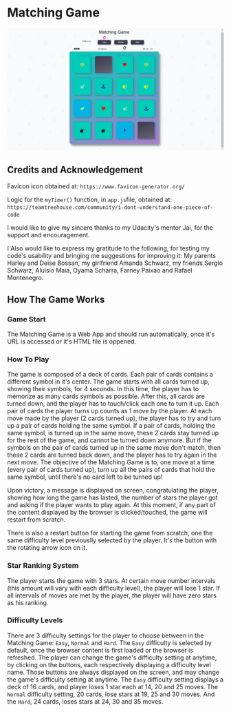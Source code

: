 # Matching Game

![App view][0]

## Credits and Acknowledgement

Favicon icon obtained at: ``https://www.favicon-generator.org/``

Logic for the `myTimer()` function, in `app.js`file, obtained at: ``https://teamtreehouse.com/community/i-dont-understand-one-piece-of-code``

I would like to give my sincere thanks to my Udacity's mentor Jai, for the support and encouragement.

I Also would like to express my gratitude to the following, for testing my code's usability and bringing me suggestions for improving it: My parents Harley and Deise Bossan, my girlfriend Amanda Schwarz, my friends Sergio Schwarz, Aluisio Maia, Oyama Scharra, Farney Paixao and Rafael Montenegro.

## How The Game Works

### Game Start

The Matching Game is a Web App and should run automatically, once it's URL is accessed or it's HTML file is oppened.

### How To Play

The game is composed of a deck of cards. Each pair of cards contains a different symbol in it's center. The game starts with all cards turned up, showing their symbols, for 4 seconds. In this time, the player has to memorize as many cards symbols as possible. After this, all cards are turned down, and the player has to touch/click each one to turn it up. Each pair of cards the player turns up counts as 1 move by the player. At each move made by the player (2 cards turned up), the player has to try and turn up a pair of cards holding the same symbol. If a pair of cards, holding the same symbol, is turned up in the same move, these 2 cards stay turned up for the rest of the game, and cannot be turned down anymore. But if the symbols on the pair of cards turned up in the same move don't match, then these 2 cards are turned back down, and the player has to try again in the next move. The objective of the Matching Game is to, one move at a time (every pair of cards turned up), turn up all the pairs of cards that hold the same symbol, until there's no card left to be turned up!

Upon victory, a message is displayed on screen, congratulating the player, showing how long the game has lasted, the number of stars the player got and asking if the player wants to play again. At this moment, if any part of the content displayed by the browser is clicked/touched, the game will restart from scratch.

There is also a restart button for starting the game from scratch, one the same difficulty level previouslly selected by the player. It's the button with the rotating arrow icon on it.

### Star Ranking System

The player starts the game with 3 stars. At certain move number intervals (this amount will vary with each difficulty level), the player will lose 1 star. If all intervals of moves are met by the player, the player will have zero stars as his ranking.

### Difficulty Levels

There are 3 difficulty settings for the player to choose between in the Matching Game: `Easy`, `Normal` and `Hard`. The `Easy` difficulty is selected by default, once the browser content is first loaded or the browser is refreshed. The player can change the game's difficulty setting at anytime, by clicking on the buttons, each respectively displaying a difficulty level name. Those buttons are always displayed on the screen, and may change the game's difficulty setting at anytime. The `Easy` difficulty setting displays a deck of 16 cards, and player loses 1 star each at 14, 20 and 25 moves. The `Normal` difficulty setting, 20 cards, lose stars at 19, 25 and 30 moves. And the `Hard`, 24 cards, loses stars at 24, 30 and 35 moves.

[0]:/img/app.png